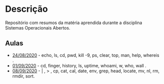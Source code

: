 # Descrição
Repositório com resumos da matéria aprendida durante a disciplina Sistemas Operacionais Abertos.



## Aulas

- [24/08/2020](aula-24-08-20.md) - echo, ls, cd, pwd, kill -9, ps, clear, top, man, help, whereis .
- [01/09/2020](aula-01-09-20.md)  - cd, finger, history, ls, uptime, whoami, w, who, wall .
- [08/09/2020](aula-08-09-20.md)  - | , > , cp, cat, cal, date, env, grep, head, locate, mv, nl, rm, rmdir, sort.

